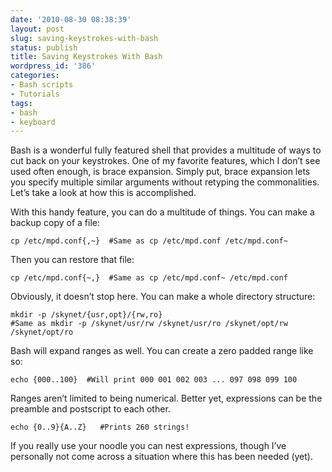 ```yaml
---
date: '2010-08-30 08:38:39'
layout: post
slug: saving-keystrokes-with-bash
status: publish
title: Saving Keystrokes With Bash
wordpress_id: '386'
categories:
- Bash scripts
- Tutorials
tags:
- bash
- keyboard
---
```


Bash is a wonderful fully featured shell that provides a multitude of ways to cut back on your keystrokes. One of my favorite features, which I don’t see used often enough, is brace expansion. Simply put, brace expansion lets you specify multiple similar arguments without retyping the commonalities. Let’s take a look at how this is accomplished.

With this handy feature, you can do a multitude of things. You can make a backup copy of a file:


    
    cp /etc/mpd.conf{,~}  #Same as cp /etc/mpd.conf /etc/mpd.conf~



Then you can restore that file:


    
    cp /etc/mpd.conf{~,}  #Same as cp /etc/mpd.conf~ /etc/mpd.conf



Obviously, it doesn’t stop here. You can make a whole directory structure:


    
    mkdir -p /skynet/{usr,opt}/{rw,ro}
    #Same as mkdir -p /skynet/usr/rw /skynet/usr/ro /skynet/opt/rw /skynet/opt/ro



Bash will expand ranges as well. You can create a zero padded range like so:


    
    echo {000..100}  #Will print 000 001 002 003 ... 097 098 099 100



Ranges aren’t limited to being numerical. Better yet, expressions can be the preamble and postscript to each other.


    
    echo {0..9}{A..Z}   #Prints 260 strings!



If you really use your noodle you can nest expressions, though I’ve personally not come across a situation where this has been needed (yet).

